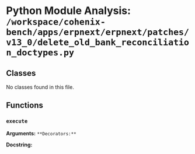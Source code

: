 # Python Module Analysis: `/workspace/cohenix-bench/apps/erpnext/erpnext/patches/v13_0/delete_old_bank_reconciliation_doctypes.py`

## Classes

No classes found in this file.


## Functions

### `execute`
**Arguments:** ``
**Decorators:** ``

**Docstring:**
```

```

